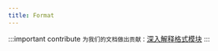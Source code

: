 ```yaml
---
title: Format
---
```


:::important contribute `为我们的文档做出贡献：`[深入解释格式模块](https://github.com/yewstack/docs/issues/24) :::
